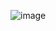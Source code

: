 ![image](https://user-images.githubusercontent.com/11422365/154166589-11af8c50-1def-4302-a208-b1eecf799fb9.png)
